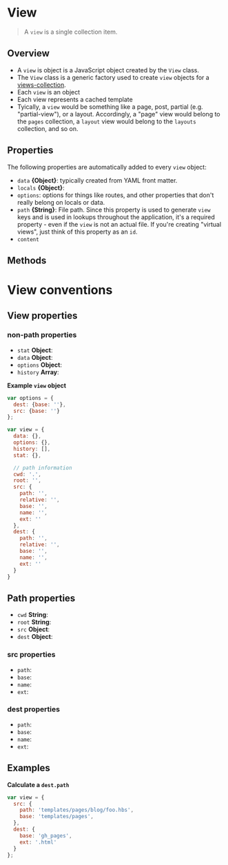 # View

> A `view` is a single collection item.


## Overview

- A `view` is  object is a JavaScript object created by the `View` class.
- The `View` class is a generic factory used to create `view` objects for a [views-collection](./views-collection.md).
- Each `view` is an object
- Each view represents a cached template 
- Tyically, a `view` would be something like a page, post, partial (e.g. "partial-view"), or a layout. Accordingly, a "page" view would belong to the `pages` collection, a `layout` view would belong to the `layouts` collection, and so on.


## Properties

The following properties are automatically added to every `view` object:

- `data` **{Object}**: typically created from YAML front matter.
- `locals` **{Object}**: 
- `options`: options for things like routes, and other properties that don't really belong on locals or data.
- `path` **{String}**: File path. Since this property is used to generate `view` keys and is used in lookups throughout the application, it's a required property - even if the `view` is not an actual file. If you're creating "virtual views", just think of this property as an `id`.
- `content`



## Methods



# View conventions

## View properties

### non-path properties

- `stat` **Object**:
- `data` **Object**:
- `options` **Object**:
- `history` **Array**:


**Example `view` object**

```js
var options = {
  dest: {base: ''},
  src: {base: ''}
};

var view = {
  data: {},
  options: {},
  history: [],
  stat: {},

  // path information
  cwd: '.',
  root: '',
  src: {
    path: '',
    relative: '',
    base: '',
    name: '',
    ext: ''
  },
  dest: {
    path: '',
    relative: '',
    base: '',
    name: '',
    ext: ''
  }
}
```

## Path properties

- `cwd` **String**:
- `root` **String**:
- `src` **Object**:
- `dest` **Object**:

### src properties

- `path`:
- `base`:
- `name`:
- `ext`:

### dest properties

- `path`:
- `base`:
- `name`:
- `ext`:


## Examples

**Calculate a `dest.path`**

```js
var view = {
  src: {
    path: 'templates/pages/blog/foo.hbs',
    base: 'templates/pages',
  },
  dest: {
    base: 'gh_pages',
    ext: '.html'
  }
};
```

